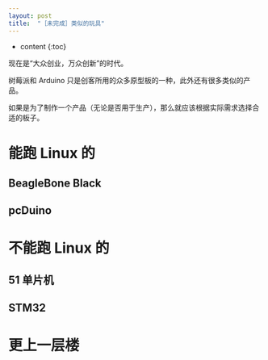```yaml
---
layout: post
title:  "［未完成］类似的玩具"
---
```

* content
{:toc}

现在是“大众创业，万众创新”的时代。

树莓派和 Arduino 只是创客所用的众多原型板的一种，此外还有很多类似的产品。

如果是为了制作一个产品（无论是否用于生产），那么就应该根据实际需求选择合适的板子。

# 能跑 Linux 的

## BeagleBone Black

## pcDuino

# 不能跑 Linux 的

## 51 单片机

## STM32

# 更上一层楼
